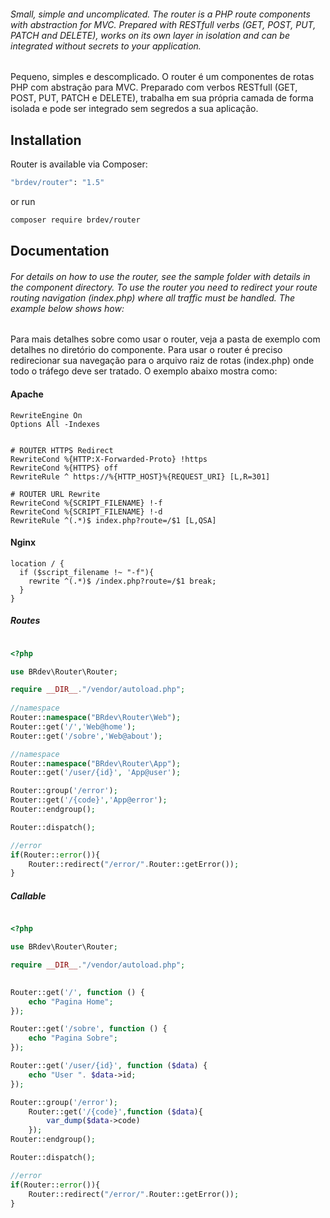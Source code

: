 ###### Small, simple and uncomplicated. The router is a PHP route components with abstraction for MVC. Prepared with RESTfull verbs (GET, POST, PUT, PATCH and DELETE), works on its own layer in isolation and can be integrated without secrets to your application.

Pequeno, simples e descomplicado. O router é um componentes de rotas PHP com abstração para MVC. Preparado com verbos
RESTfull (GET, POST, PUT, PATCH e DELETE), trabalha em sua própria camada de forma isolada e pode ser integrado sem
segredos a sua aplicação.

## Installation

Router is available via Composer:

```bash
"brdev/router": "1.5"
```

or run

```bash
composer require brdev/router
```

## Documentation

###### For details on how to use the router, see the sample folder with details in the component directory. To use the router you need to redirect your route routing navigation (index.php) where all traffic must be handled. The example below shows how:

Para mais detalhes sobre como usar o router, veja a pasta de exemplo com detalhes no diretório do componente. Para usar
o router é preciso redirecionar sua navegação para o arquivo raiz de rotas (index.php) onde todo o tráfego deve ser
tratado. O exemplo abaixo mostra como:

#### Apache

```apacheconfig
RewriteEngine On
Options All -Indexes


# ROUTER HTTPS Redirect
RewriteCond %{HTTP:X-Forwarded-Proto} !https
RewriteCond %{HTTPS} off
RewriteRule ^ https://%{HTTP_HOST}%{REQUEST_URI} [L,R=301]

# ROUTER URL Rewrite
RewriteCond %{SCRIPT_FILENAME} !-f
RewriteCond %{SCRIPT_FILENAME} !-d
RewriteRule ^(.*)$ index.php?route=/$1 [L,QSA]
```

#### Nginx

````nginxconfig
location / {
  if ($script_filename !~ "-f"){
    rewrite ^(.*)$ /index.php?route=/$1 break;
  }
}
````

##### Routes

```php

<?php

use BRdev\Router\Router;

require __DIR__."/vendor/autoload.php";
 
//namespace
Router::namespace("BRdev\Router\Web");
Router::get('/','Web@home');
Router::get('/sobre','Web@about');

//namespace
Router::namespace("BRdev\Router\App");
Router::get('/user/{id}', 'App@user');

Router::group('/error');
Router::get('/{code}','App@error');
Router::endgroup();

Router::dispatch();

//error
if(Router::error()){
    Router::redirect("/error/".Router::getError());
}

```

##### Callable

```php

<?php

use BRdev\Router\Router;

require __DIR__."/vendor/autoload.php";
 

Router::get('/', function () {
    echo "Pagina Home";
});

Router::get('/sobre', function () {
    echo "Pagina Sobre";
});

Router::get('/user/{id}', function ($data) {
    echo "User ". $data->id;
});

Router::group('/error');
    Router::get('/{code}',function ($data){
        var_dump($data->code)
    });
Router::endgroup();

Router::dispatch();

//error
if(Router::error()){
    Router::redirect("/error/".Router::getError());
}

```
